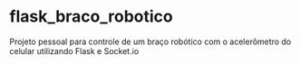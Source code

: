 # flask_braco_robotico
Projeto pessoal para controle de um braço robótico com o acelerômetro do celular utilizando Flask e Socket.io
